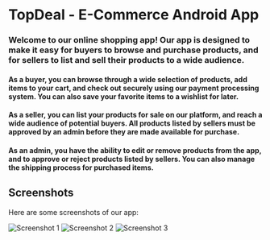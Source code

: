 # TopDeal - E-Commerce Android App

### Welcome to our online shopping app! Our app is designed to make it easy for buyers to browse and purchase products, and for sellers to list and sell their products to a wide audience.

#### As a buyer, you can browse through a wide selection of products, add items to your cart, and check out securely using our payment processing system. You can also save your favorite items to a wishlist for later.

#### As a seller, you can list your products for sale on our platform, and reach a wide audience of potential buyers. All products listed by sellers must be approved by an admin before they are made available for purchase.

#### As an admin, you have the ability to edit or remove products from the app, and to approve or reject products listed by sellers. You can also manage the shipping process for purchased items.

## Screenshots

Here are some screenshots of our app:

![Screenshot 1](screenshot-1.png)
![Screenshot 2](screenshot-2.png)
![Screenshot 3](screenshot-3.png)

